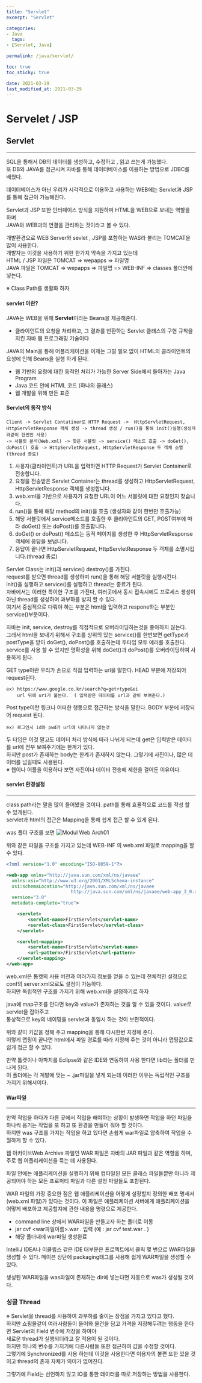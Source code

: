 ```yaml
---
title: "Servlet"
excerpt: "Servlet"

categories:
- Java
  tags:
- [Servlet, Java]

permalink: /java/servlet/

toc: true
toc_sticky: true

date: 2021-03-29
last_modified_at: 2021-03-29
---
```

# Servelet / JSP
## Servlet
---
SQL을 통해서 DB의 데이터를 생성하고, 수정하고 , 읽고 쓰는게 가능했다.  
또 DB와 JAVA를 접근시켜 자바를 통해 데이터베이스를 이용하는 방법으로 JDBC를 배웠다.  

데이터베이스가 아닌 우리가 시각적으로 이용하고 사용하는 WEB에는 Servlet과 JSP를 통해 접근이 가능해진다.  

Servlet과 JSP 또한 인터페이스 방식을 지원하며 HTML을 WEB으로 보내는 역할을 하며  
JAVA와 WEB과의 연결을 관리하는 것이라고 볼 수 있다.

개발환경으로 WEB Server와 sevlet , JSP를 포함하는 WAS라 불리는 TOMCAT을 많이 사용한다.  
개발자는 이것을 사용하기 위한 한가지 약속을 가지고 있는데  
HTML / JSP 파일은 TOMCAT => wepapps => 파일명  
JAVA 파일은 TOMCAT => wepapps => 파일명 => WEB-INF => classes 폴더안에 넣는다.

※  Class Path를 생활화 하자

#### servlet 이란?
JAVA는 WEB을 위해 **Servlet**이라는 Beans을 제공해준다.
* 클라이언트의 요청을 처리하고, 그 결과를 반환하는 
Servlet 클래스의 구현 규칙을 지킨 자바 웹 프로그래밍 기술이다

JAVA의 Main을 통해 어플리케이션을 이제는 그럴 필요 없이 HTML의 클라이언트의 요청에 인해 Beans을 실행 하게 된다.

* 웹 기반의 요청에 대한 동적인 처리가 가능한 Server Side에서 돌아가는 Java Program
* Java 코드 안에 HTML 코드 (하나의 클래스)
* 웹 개발을 위해 만든 표준

#### Servlet의 동작 방식

    Client -> Servlet Contatiner로 HTTP Request ->  HttpServletRequest, HttpServletResponse 객체 생성 -> thread 생성 / run()을 통해 init()실행(생성자와같이 한번만 사용)  
    -> 서블릿 분석(Web.xml) -> 찾은 서블릿 -> service() 메소드 호출 -> doGet(), doPost() 호출 -> HttpServletRequest, HttpServletResponse 두 객체 소멸 (thread 종료)


1. 사용자(클라이언트)가 URL을 입력하면 HTTP Request가 Servlet Container로 전송합니다.
2. 요청을 전송받은 Servlet Container는 thread를 생성하고 HttpServletRequest, HttpServletResponse 객체를 생성합니다.
3. web.xml을 기반으로 사용자가 요청한 URL이 어느 서블릿에 대한 요청인지 찾습니다.
4. run()을 통해 해당 method의 init()을 호출 (생성자와 같이 한번만 호출가능)
4. 해당 서블릿에서 service메소드를 호출한 후 클리아언트의 GET, POST여부에 따라 doGet() 또는 doPost()를 호출합니다.
5. doGet() or doPost() 메소드는 동적 페이지를 생성한 후 HttpServletResponse객체에 응답을 보냅니다.
6. 응답이 끝나면 HttpServletRequest, HttpServletResponse 두 객체를 소멸시킵니다.(thread 종료)
 

Servlet Class는 init()과 service() destroy()를 가진다.  
request를 받으면 thread를 생성하며 run()을 통해 해당 서블릿을 실행시킨다.  
init()을 실행하고 service()를 실행하고 thread는 종료가 된다.  
자바에서는 이러한 특이한 구조를 가진다, 여러곳에서 동시 접속시에도 프로세스 생성이 아닌 thread를 생성하며 과부하를 방지 할 수 있다.  
여기서 중심적으로 다뤄야 하는 부분은 html을 입력하고 respone하는 부분인 service()부분이다.

자바는 init, service, destroy를 직접적으로 오버라이딩하는것을 좋아하지 않는다.  
그래서 html을 보내기 위해서 구조를 상위의 있는 service()를 한번보면 getType과 postType을 받아 doGet(), doPost()를 호출하는데 두타입 모두 에러를 호출한다.    
service를 사용 할 수 있지만 명확성을 위해 doGet()과 doPost()를 오버라이딩하여 사용하게 된다.  

GET type이란 우리가 손으로 직접 입력하는 url을 말한다. 
HEAD 부분에 저장되어 request된다.
    
    ex) https://www.google.co.kr/search?q=get+type&ei
        url 뒤에 uri가 붙는다.  ( 입력받은 데이터를 url과 같이 보여준다.)
    
Post type이란 링크나 어떠한 행동으로 접근하는 방식을 말한다.
BODY 부분에 저장되어 request 된다.

    ex) 로그인시 id와 pwd가 url에 나타나지 않는것
    
두 타입은 이것 말고도 데이터 처리 방식에 따라 나뉘게 되는데 get은 입력받은 데이터를 url에 전부 보여주기에는 한계가 있다.  
하지만 post가 존재하는 body는 한계가 존재하지 않는다. 그렇기에 사진이나, 많은 데이터를 넘길때도 사용된다.  
※ 웹이나 어플을 이용하다 보면 사진이나 데이터 전송에 제한을 걸어둔 이유이다.


#### servlet 환경설정
---

class path라는 말을 많이 들어봤을 것이다. path를 통해 효율적으로 코드를 작성 할 수 있게된다.  
servlet과 html의 접근은 Mapping을 통해 쉽게 접근 할 수 있게 된다.

was 폴더 구조를 보면
![Modul Web Arch01](https://bbung95.github.io/public/img/model_directory.png)

위와 같은 파일을 구조를 가지고 있는데 WEB-INF 의 web.xml 파일로 mapping을 할 수 있다.
```xml
<?xml version="1.0" encoding="ISO-8859-1"?>

<web-app xmlns="http://java.sun.com/xml/ns/javaee"
  xmlns:xsi="http://www.w3.org/2001/XMLSchema-instance"
  xsi:schemaLocation="http://java.sun.com/xml/ns/javaee
						http://java.sun.com/xml/ns/javaee/web-app_3_0.xsd"
  version="3.0"
  metadata-complete="true">

	<servlet>
		<servlet-name>FirstServlet</servlet-name>
		<servlet-class>FirstServlet</servlet-class>
	</servlet>

	<servlet-mapping>
		<servlet-name>FirstServlet</servlet-name>
		<url-pattern>/FirstServlet</url-pattern>
	</servlet-mapping>
</web-app>
```
web.xml은 톰켓의 사용 버전과 여러가지 정보를 얻을 수 있는데 전체적인 설정으로 conf의 server.xml으로도 설정이 가능하다.  
하지만 독립적인 구조를 가지기 위해 web.xml을 설정하기로 하자  

java에 map구조를 안다면 key와 value가 존재하는 것을 알 수 있을 것이다. value로 servlet을 잡아주고  
통상적으로 key의 네이밍을 servlet과 동일시 하는 것이 보편적이다.

위와 같이 키값을 정해 주고 mapping을 통해 다시한번 지정해 준다.  
이렇게 맵핑이 끝나면 html에서 파일 경로를 따라 지정해 주는 것이 아니라 맵핑값으로 쉽게 접근 할 수 있다.

만약 톰켓이나 아파치를 Eclipse와 같은 IDE와 연동하여 사용 한다면 lib라는 폴더를 만나게 된다.  
이 폴더에는 각 계발에 맞는 ~ .jar파일을 넣게 되는데 이러한 이유는 독립적인 구조를 가지기 위해서이다. 

#### War파일
---
만약 작업을 하다가 다른 곳에서 작업을 해야하는 상황이 발생하면 작업을 하던 파일을 하나씩 옴기는 작업을 또 하고 또 환경을 만들어 줘야 할 것이다.  
하지만 was 구조를 가지는 작업을 하고 있다면 손쉽게 war파일로 압축하여 작업을 수월하게 할 수 있다.  

웹 아카이브Web Archive 파일인 WAR 파일은 자바의 JAR 파일과 같은 역할을 하며, 주로 웹 어플리케이션을 묶는 데 사용된다.

파일 안에는 애플리케이션을 실행하기 위해 컴파일된 모든 클래스 파일들뿐만 아니라 제공되어야 하는 모든 프로퍼티 파일과 다른 설정 파일들도 포함된다.

 

WAR 파일의 가장 중요한 점은 웹 애플리케이션을 어떻게 설정할지 정의한 배포 명세서(web.xml 파일)가 있다는 것이다. 이 파일은 애플리케이션 서버에게 애플리케이션을 어떻게 배포하고 제공할지에 관한 내용을 명령으로 제공한다.

* command line 상에서 WAR파일을 만들고자 하는 폴더로 이동
* jar cvf <war파일이름>.war . 입력 (예 : jar cvf test.war . )
* 해당 폴더내에 war파일 생성완료

IntelliJ IDEA나 이클립스 같은 IDE 대부분은 프로젝트에서 클릭 몇 번으로 WAR파일을 생성할 수 있다. 메이븐 상단에 packaging태그를 사용해 쉽게 WAR파일을 생성할 수 있다.

생성된 WAR파일을 was파일이 존재하는 dir에 넣는다면 자동으로 was가 생성될 것이다.

### 싱글 Thread
※  Servlet을 thread를 사용하여 과부하를 줄이는 장점을 가지고 있다고 했다.  
하지만 쇼핑몰같이 여러사람들이 들어와 물건을 담고 가격을 저장해두려는 행동을 한다면 Servlet의 Field 변수에 저장을 하여야  
새로운 thread가 실행되더라고 잘 적용이 될 것이다.  
하지만 하나의 변수를 가지기에 다른사람들 또한 접근하여 값을 수정할 것이다.  
그렇기에 Synchronized를 사용 하는데 이것을 사용한다면 이용자의 불편 또한 있을 것이고 thread의 존재 자체가 의미가 없어진다.  

그렇기에 Field는 선언하지 않고 IO를 통한 데이터를 따로 저장하는 방법을 사용한다.


